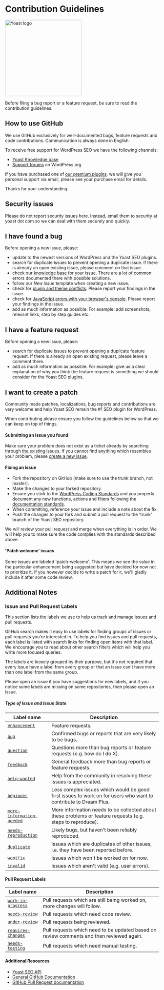 # Contribution Guidelines
<img src="https://yoast-mercury.s3.amazonaws.com/uploads/2013/02/Yoast_Logo_Large_RGB.png" alt="Yoast logo" width="250px">

Before filing a bug report or a feature request, be sure to read the contribution guidelines.

## How to use GitHub
We use GitHub exclusively for well-documented bugs, feature requests and code contributions. Communication is always done in English.

To receive free support for WordPress SEO we have the following channels:
* [Yoast Knowledge base](https://yoa.st/1y0)
* [Support forums](https://wordpress.org/support/plugin/wordpress-seo) on WordPress.org

If you have purchased one of [our premium plugins](https://yoa.st/1y1), we will give you personal support via email, please see your purchase email for details.


Thanks for your understanding.

## Security issues
Please do not report security issues here. Instead, email them to security at yoast dot com so we can deal with them securely and quickly.

## I have found a bug
Before opening a new issue, please:
* update to the newest versions of WordPress and the Yoast SEO plugins.
* search for duplicate issues to prevent opening a duplicate issue. If there is already an open existing issue, please comment on that issue.
* check our [knowledge base](https://yoa.st/1y0) for your issue. There are a lot of common errors documented there with possible solutions.
* follow our _New issue_ template when creating a new issue.
* check for [plugin and theme conflicts](https://yoa.st/1y2). Please report your findings in the issue.
* check for [JavaScript errors with your browser's console](https://yoa.st/1y3). Please report your findings in the issue.
* add as much information as possible. For example: add screenshots, relevant links, step by step guides etc.

## I have a feature request
Before opening a new issue, please:
* search for duplicate issues to prevent opening a duplicate feature request. If there is already an open existing request, please leave a comment there.
* add as much information as possible. For example: give us a clear explanation of why you think the feature request is something we should consider for the Yoast SEO plugins.

## I want to create a patch
Community made patches, localizations, bug reports and contributions are very welcome and help Yoast SEO remain the #1 SEO plugin for WordPress.

When contributing please ensure you follow the guidelines below so that we can keep on top of things.

#### Submitting an issue you found
Make sure your problem does not exist as a ticket already by searching through [the existing issues](https://github.com/Yoast/wordpress-seo/issues). If you cannot find anything which resembles your problem, please [create a new issue](https://github.com/Yoast/wordpress-seo/issues/new).

#### Fixing an issue

* Fork the repository on GitHub (make sure to use the trunk branch, not master).
* Make the changes to your forked repository.
* Ensure you stick to the [WordPress Coding Standards](https://make.wordpress.org/core/handbook/best-practices/coding-standards/) and you properly document any new functions, actions and filters following the [documentation standards](https://make.wordpress.org/core/handbook/best-practices/inline-documentation-standards/php/).
* When committing, reference your issue and include a note about the fix.
* Push the changes to your fork and submit a pull request to the 'trunk' branch of the Yoast SEO repository.

We will review your pull request and merge when everything is in order. We will help you to make sure the code complies with the standards described above.

#### 'Patch welcome' issues
Some issues are labeled 'patch-welcome'. This means we see the value in the particular enhancement being suggested but have decided for now not to prioritize it. If you however decide to write a patch for it, we'll gladly include it after some code review.

## Additional Notes

### Issue and Pull Request Labels
This section lists the labels we use to help us track and manage issues and pull requests.

GitHub search makes it easy to use labels for finding groups of issues or pull requests you're interested in. To help you find issues and pull requests, each label is listed with search links for finding open items with that label. We encourage you to read about other search filters which will help you write more focused queries.

The labels are loosely grouped by their purpose, but it's not required that every issue have a label from every group or that an issue can't have more than one label from the same group.

Please open an issue if you have suggestions for new labels, and if you notice some labels are missing on some repositories, then please open an issue.

##### Type of Issue and Issue State

| Label name | Description |
| --- | --- |
| [`enhancement`][label-enhancement] | Feature requests. |
| [`bug`][label-bug] | Confirmed bugs or reports that are very likely to be bugs. |
| [`question`][label-question] | Questions more than bug reports or feature requests (e.g. how do I do X). |
| [`feedback`][label-feedback] | General feedback more than bug reports or feature requests. |
| [`help-wanted`][label-help-wanted] | Help from the community in resolving these issues is appreciated. |
| [`beginner`][label-beginner] | Less complex issues which would be good first issues to work on for users who want to contribute to Dream Plus. |
| [`more-information-needed`][label-more-information-needed] | More information needs to be collected about these problems or feature requests (e.g. steps to reproduce). |
| [`needs-reproduction`][label-needs-reproduction] | Likely bugs, but haven't been reliably reproduced. |
| [`duplicate`][label-duplicate] | Issues which are duplicates of other issues, i.e. they have been reported before. |
| [`wontfix`][label-wontfix] | Issues which won't be worked on for now. |
| [`invalid`][label-invalid] | Issues which aren't valid (e.g. user errors). |

#### Pull Request Labels

| Label name | Description
| --- | --- |
| [`work-in-progress`][label-work-in-progress] | Pull requests which are still being worked on, more changes will follow. |
| [`needs-review`][label-needs-review] | Pull requests which need code review. |
| [`under-review`][label-under-review] | Pull requests being reviewed. |
| [`requires-changes`][label-requires-changes] | Pull requests which need to be updated based on review comments and then reviewed again. |
| [`needs-testing`][label-needs-testing] | Pull requests which need manual testing. |

[label-enhancement]: https://github.com/UtkarshVerma/hugo-dream-plus/issues?q=is%3Aissue+is%3Aopen+label%3Aenhancement
[label-bug]: https://github.com/UtkarshVerma/hugo-dream-plus/issues?q=is%3Aopen+is%3Aissue+label%3Abug
[label-question]: https://github.com/UtkarshVerma/hugo-dream-plus/issues?q=is%3Aopen+is%3Aissue+label%3Aquestion
[label-feedback]: https://github.com/UtkarshVerma/hugo-dream-plus/issues?q=is%3Aopen+is%3Aissue+label%3Afeedback
[label-help-wanted]: https://github.com/UtkarshVerma/hugo-dream-plus/issues?q=is%3Aopen+is%3Aissue+label%3Ahelp-wanted
[label-beginner]: https://github.com/UtkarshVerma/hugo-dream-plus/issues?q=is%3Aopen+is%3Aissue+label%3Abeginner
[label-more-information-needed]: https://github.com/UtkarshVerma/hugo-dream-plus/issues?q=is%3Aopen+is%3Aissue+label%3Amore-information-needed
[label-needs-reproduction]: https://github.com/UtkarshVerma/hugo-dream-plus/issues?q=is%3Aopen+is%3Aissue+label%3Aneeds-reproduction
[label-documentation]: https://github.com/UtkarshVerma/hugo-dream-plus/issues?q=is%3Aopen+is%3Aissue+label%3Adocumentation
[label-blocked]: https://github.com/UtkarshVerma/hugo-dream-plus/issues?q=is%3Aopen+is%3Aissue+label%3Ablocked
[label-duplicate]: https://github.com/UtkarshVerma/hugo-dream-plus/issues?q=is%3Aopen+is%3Aissue+label%3Aduplicate
[label-wontfix]: https://github.com/UtkarshVerma/hugo-dream-plus/issues?q=is%3Aopen+is%3Aissue+label%3Awontfix
[label-invalid]: https://github.com/UtkarshVerma/hugo-dream-plus/issues?q=is%3Aopen+is%3Aissue+label%3Ainvalid

[beginner]:https://github.com/UtkarshVerma/hugo-dream-plus/issues?q=is%3Aopen+is%3Aissue+label%3Abeginner+label%3Ahelp-wanted+sort%3Acomments-desc
[help-wanted]:https://github.com/UtkarshVerma/hugo-dream-plus/issues?q=is%3Aopen+is%3Aissue+label%3Ahelp-wanted+sort%3Acomments-desc+-label%3Abeginner

[label-work-in-progress]: https://github.com/UtkarshVerma/hugo-dream-plus/issues?q=is%3Aopen+is%3Apr+label%3Awork-in-progress
[label-needs-review]: https://github.com/UtkarshVerma/hugo-dream-plus/issues?q=is%3Aopen+is%3Apr+label%3Aneeds-review
[label-under-review]: https://github.com/UtkarshVerma/hugo-dream-plus/issues?q=is%3Aopen+is%3Apr+label%3Aunder-review
[label-requires-changes]: https://github.com/UtkarshVerma/hugo-dream-plus/issues?q=is%3Aopen+is%3Apr+label%3Arequires-changes
[label-needs-testing]: https://github.com/UtkarshVerma/hugo-dream-plus/issues?q=is%3Aopen+is%3Apr+label%3Aneeds-testing

#### Additional Resources
* [Yoast SEO API](https://yoa.st/1y4)
* [General GitHub Documentation](https://help.github.com/)
* [GitHub Pull Request documentation](https://help.github.com/send-pull-requests/)
